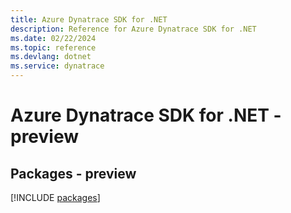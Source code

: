 ```yaml
---
title: Azure Dynatrace SDK for .NET
description: Reference for Azure Dynatrace SDK for .NET
ms.date: 02/22/2024
ms.topic: reference
ms.devlang: dotnet
ms.service: dynatrace
---
```

# Azure Dynatrace SDK for .NET - preview
## Packages - preview
[!INCLUDE [packages](dynatrace-index.md)]